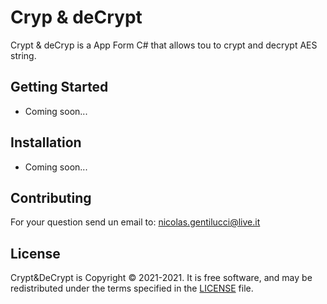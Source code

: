 # Cryp & deCrypt

Crypt & deCryp is a App Form C# that allows tou to crypt and decrypt AES string.

## Getting Started

- Coming soon...

## Installation

- Coming soon...

## Contributing

For your question send un email to: nicolas.gentilucci@live.it

## License

Crypt&DeCrypt is Copyright © 2021-2021. It is free
software, and may be redistributed under the terms specified in the
[LICENSE](./LICENSE) file.